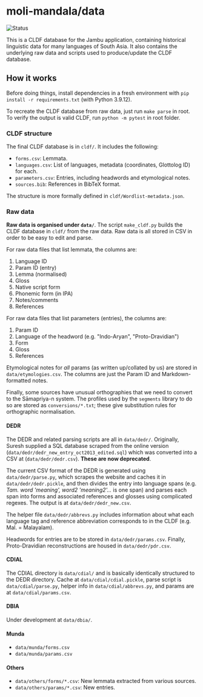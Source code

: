 # moli-mandala/data

![Status](https://github.com/moli-mandala/data/actions/workflows/python-app.yml/badge.svg)

This is a CLDF database for the Jambu application, containing historical linguistic data for many languages of South Asia. It also contains the underlying raw data and scripts used to produce/update the CLDF database.

## How it works

Before doing things, install dependencies in a fresh environment with `pip install -r requirements.txt` (with Python 3.9.12).

To recreate the CLDF database from raw data, just run `make parse` in root. To verify the output is valid CLDF, run `python -m pytest` in root folder.

### CLDF structure

The final CLDF database is in `cldf/`. It includes the following:

- `forms.csv`: Lemmata.
- `languages.csv`: List of languages, metadata (coordinates, Glottolog ID) for each.
- `parameters.csv`: Entries, including headwords and etymological notes.
- `sources.bib`: References in BibTeX format.

The structure is more formally defined in `cldf/Wordlist-metadata.json`.

### Raw data

**Raw data is organised under `data/`**. The script `make_cldf.py` builds the CLDF database in `cldf/` from the raw data. Raw data is all stored in CSV in order to be easy to edit and parse.

For raw data files that list lemmata, the columns are:
1. Language ID
2. Param ID (entry)
3. Lemma (normalised)
4. Gloss
5. Native script form
6. Phonemic form (in IPA)
7. Notes/comments
8. References

For raw data files that list parameters (entries), the columns are:
1. Param ID
2. Language of the headword (e.g. "Indo-Aryan", "Proto-Dravidian")
3. Form
4. Gloss
5. References

Etymological notes for *all* params (as written up/collated by us) are stored in `data/etymologies.csv`. The columns are just the Param ID and Markdown-formatted notes.

Finally, some sources have unusual orthographies that we need to convert to the Sāmapriya-n system. The profiles used by the `segments` library to do so are stored as `conversions/*.txt`; these give substitution rules for orthographic normalisation.

#### DEDR

The DEDR and related parsing scripts are all in `data/dedr/`. Originally, Suresh supplied a SQL database scraped from the online version (`data/dedr/dedr_new_entry_oct2013_edited.sql`) which was converted into a CSV at (`data/dedr/dedr.csv`). **These are now deprecated**.

The current CSV format of the DEDR is generated using `data/dedr/parse.py`, which scrapes the website and caches it in `data/dedr/dedr.pickle`, and then divides the entry into language spans (e.g. *Tam. word 'meaning', word2 'meaning2'...* is one span) and parses each span into forms and associated references and glosses using complicated regexes. The output is at `data/dedr/dedr_new.csv`.

The helper file `data/dedr/abbrevs.py` includes information about what each language tag and reference abbreviation corresponds to in the CLDF (e.g. Mal. = Malayalam).

Headwords for entries are to be stored in `data/dedr/params.csv`. Finally, Proto-Dravidian reconstructions are housed in `data/dedr/pdr.csv`.

#### CDIAL

The CDIAL directory is `data/cdial/` and is basically identically structured to the DEDR directory. Cache at `data/cdial/cdial.pickle`, parse script is `data/cdial/parse.py`, helper info in `data/cdial/abbrevs.py`, and params are at `data/cdial/params.csv`.

#### DBIA

Under development at `data/dbia/`.

#### Munda
- `data/munda/forms.csv`
- `data/munda/params.csv`

#### Others

- `data/others/forms/*.csv`: New lemmata extracted from various sources.
- `data/others/params/*.csv`: New entries.